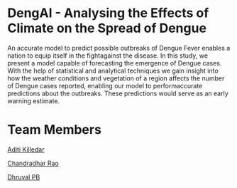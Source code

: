 # DengAI - Analysing the Effects of Climate on the Spread of Dengue
An accurate model to predict possible outbreaks of Dengue Fever enables a nation to equip itself in the fightagainst the disease. In this study,  we present a model capable of forecasting the emergence of Dengue cases. With the help of statistical and analytical techniques we gain insight into how the weather conditions and vegetation of a region affects the number of Dengue cases reported, enabling our model to performaccurate predictions about the outbreaks. These predictions would serve as an early warning estimate.

# Team Members
[Aditi Killedar](https://github.com/aditikilledar)

[Chandradhar Rao](https://github.com/chandradharrao)

[Dhruval PB](https://github.com/Dhruval360)